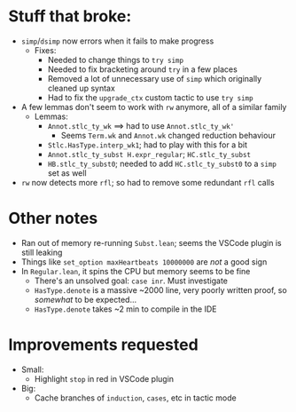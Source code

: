 # Stuff that broke:
- `simp`/`dsimp` now errors when it fails to make progress
    - Fixes:
        - Needed to change things to `try simp`
        - Needed to fix bracketing around `try` in a few places
        - Removed a lot of unnecessary use of `simp` which originally cleaned up syntax
        - Had to fix the `upgrade_ctx` custom tactic to use `try simp`
- A few lemmas don't seem to work with `rw` anymore, all of a similar family
    - Lemmas:
        - `Annot.stlc_ty_wk` ==> had to use `Annot.stlc_ty_wk'`
            - Seems `Term.wk` and `Annot.wk` changed reduction behaviour
        - `Stlc.HasType.interp_wk1`; had to play with this for a bit
        - `Annot.stlc_ty_subst H.expr_regular`; `HC.stlc_ty_subst`
        - `HB.stlc_ty_subst0`; needed to add `HC.stlc_ty_subst0` to a `simp` set as well
- `rw` now detects more `rfl`; so had to remove some redundant `rfl` calls

# Other notes
- Ran out of memory re-running `Subst.lean`; seems the VSCode plugin is still leaking
- Things like `set_option maxHeartbeats 10000000` are _not_ a good sign
- In `Regular.lean`, it spins the CPU but memory seems to be fine
    - There's an unsolved goal: `case inr`. Must investigate
    - `HasType.denote` is a massive ~2000 line, very poorly written proof, so _somewhat_ to be
      expected...
    - `HasType.denote` takes ~2 min to compile in the IDE

# Improvements requested
- Small:
    - Highlight `stop` in red in VSCode plugin
- Big:
    - Cache branches of `induction`, `cases`, etc in tactic mode